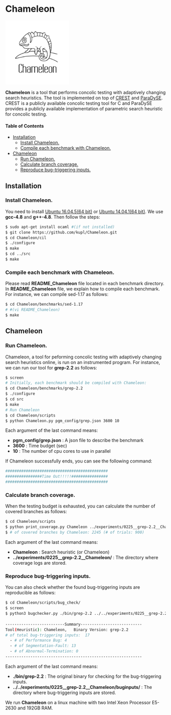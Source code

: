 # Chameleon   
<img src= "./img/chameleon_logo.jpg" width="200" height="200">       

**Chameleon** is a tool 
that performs concolic testing with adaptively changing search heuristics.
The tool is implemented on top of [CREST][crest] and [ParaDySE][paradyse].
CREST is a publicly available concolic testing tool for C and 
ParaDySE provides a publicly available implementation of parametric search heuristic for concolic testing.

#### Table of Contents

* [Installation](#Installation)
  * [Install Chameleon.](#Install-Chameleon.)
  * [Compile each benchmark with Chameleon.](#Compile-each-benchmark-with-Chameleon.)
* [Chameleon](#Chameleon)
  * [Run Chameleon.](#Run-Chameleon.)
  * [Calculate branch coverage.](#Calculate-branch-coverage.)
  * [Reproduce bug-triggering inputs.](#Reproduce-bug-triggering-inputs.)

## Installation
### Install Chameleon.
You need to install [Ubuntu 16.04.5(64 bit)][ubuntu] or [Ubuntu 14.04.1(64 bit)][ubuntu14]. 
We use **gcc-4.8** and **g++-4.8**. Then follow the steps:
```sh
$ sudo apt-get install ocaml #(if not installed) 
$ git clone https://github.com/kupl/Chameleon.git
$ cd Chameleon/cil
$ ./configure
$ make
$ cd ../src
$ make
```

### Compile each benchmark with Chameleon.
Please read **README\_Chameleon** file located in each benchmark directory. 
In **README\_Chameleon** file, we explain how to compile each benchmark.
For instance, we can compile sed-1.17 as follows:
```sh
$ cd Chameleon/benchmarks/sed-1.17 
# #(vi README_Chameleon)
$ make
```

## Chameleon

### Run Chameleon.
Chameleon, a tool for peforming concolic testing with adaptively changing search heuristics online, 
is run on an instrumented program. 
For instance, we can run our tool for **grep-2.2** as follows:
```sh
$ screen 
# Initially, each benchmark should be compiled with Chameleon:
$ cd Chameleon/benchmarks/grep-2.2
$ ./configure
$ cd src
$ make
# Run Chameleon
$ cd Chameleon/scripts
$ python Chameleon.py pgm_config/grep.json 3600 10 
```

Each argument of the last command means:
-	**pgm_config/grep.json** : A json file to describe the benchmark
-	**3600** : Time budget (sec)
-	**10** : The number of cpu cores to use in parallel

If Chameleon successfully ends, you can see the following command:
```sh
#############################################
################Time Out!!!!!################
#############################################
```
### Calculate branch coverage. 
When the testing budget is exhausted, you can calculate the number of covered branches as follows:
```sh
$ cd Chameleon/scripts
$ python print_coverage.py Chameleon ../experiments/0225__grep-2.2__Chameleon/
$ # of covered branches by Chameleon: 2245 (# of trials: 900)
```

Each argument of the last command means:
-	**Chameleon** : Search heuristic (or Chameleon) 
-	**../experiments/0225__grep-2.2__Chameleon/** : The directory where coverage logs are stored.


### Reproduce bug-triggering inputs. 
You can also check whether the found bug-triggering inputs are reproducible as follows:
```sh
$ cd Chameleon/scripts/bug_check/
$ screen 
$ python3 bugchecker.py ./bin/grep-2.2 ../../experiments/0225__grep-2.2__Chameleon/buginputs/ 

--------------------------Summary---------------------------
Tool(Heuristic): Chameleon,   Binary Version: grep-2.2
# of total bug-triggering inputs:  17
  - # of Performance Bug: 4
  - # of Segmentation-Fault: 13
  - # of Abnormal-Termination: 0
------------------------------------------------------------
```

Each argument of the last command means:
-	**./bin/grep-2.2** : The original binary for checking for the bug-triggering inputs.
-	**../../experiments/0225__grep-2.2__Chameleon/buginputs/** : The directory where bug-triggering inputs are stored.


We run **Chameleon** on a linux machine with two Intel Xeon Processor E5-2630 and 192GB RAM.

[crest]: https://github.com/jburnim/crest
[paradyse]: https://github.com/kupl/ParaDySE
[ubuntu]: https://www.ubuntu.com/download/alternative-downloads
[ubuntu14]: http://releases.ubuntu.com/?_ga=2.205149586.387782265.1566189396-1671541918.1565340236
